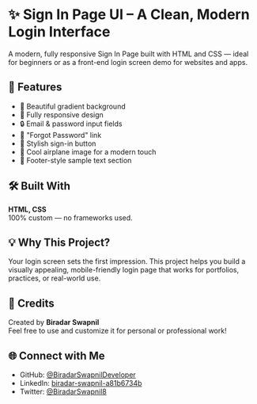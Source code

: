 # ✨ Sign In Page UI – A Clean, Modern Login Interface

A modern, fully responsive Sign In Page built with HTML and CSS — ideal for beginners or as a front-end login screen demo for websites and apps.

## 📌 Features
- 🎨 Beautiful gradient background  
- 📱 Fully responsive design  
- 🔒 Email & password input fields  
- 🔁 "Forgot Password" link  
- 🚀 Stylish sign-in button  
- 🛫 Cool airplane image for a modern touch  
- 💬 Footer-style sample text section  

## 🛠️ Built With
**HTML, CSS**  
100% custom — no frameworks used.

## 💡 Why This Project?
Your login screen sets the first impression. This project helps you build a visually appealing, mobile-friendly login page that works for portfolios, practices, or real-world use.

## 📢 Credits
Created by **Biradar Swapnil**  
Feel free to use and customize it for personal or professional work!

## 🌐 Connect with Me
- GitHub: [@BiradarSwapnilDeveloper](https://github.com/BiradarSwapnilDeveloper)  
- LinkedIn: [biradar-swapnil-a81b6734b](https://www.linkedin.com/in/biradar-swapnil-a81b6734b/)  
- Twitter: [@BiradarSwapnil8](https://x.com/BiradarSwapnil8)
